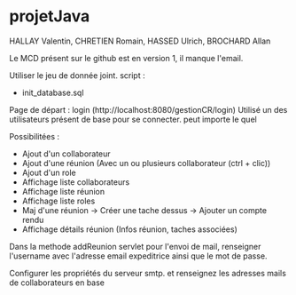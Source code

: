 # projetJava

HALLAY Valentin, CHRETIEN Romain, HASSED Ulrich, BROCHARD Allan


Le MCD présent sur le github est en version 1, il manque l'email. 

Utiliser le jeu de donnée joint. script : 
-   init_database.sql


Page de départ : login (http://localhost:8080/gestionCR/login)
Utilisé un des utilisateurs présent de base pour se connecter. peut importe le quel 

Possibilitées : 


- Ajout d'un collaborateur
- Ajout d'une réunion (Avec un ou plusieurs collaborateur (ctrl + clic))
- Ajout d'un role
- Affichage liste collaborateurs 
- Affichage liste réunion 
- Affichage liste roles 
- Maj d'une réunion -> Créer une tache dessus 
                    -> Ajouter un compte rendu
- Affichage détails réunion (Infos réunion, taches associées)




Dans la methode addReunion servlet pour l'envoi de mail, 
renseigner l'username avec l'adresse email expeditrice ainsi que le mot de passe. 

Configurer les propriétés du serveur smtp. et renseignez les adresses mails de collaborateurs en base 